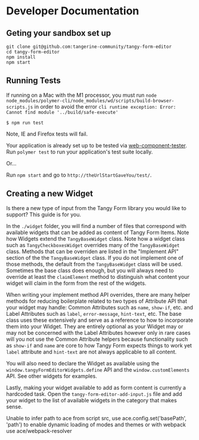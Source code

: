 # Developer Documentation

## Geting your sandbox set up
```
git clone git@github.com:tangerine-community/tangy-form-editor
cd tangy-form-editor
npm install
npm start
```

## Running Tests

If running on a Mac with the M1 processor, you must run `node node_modules/polymer-cli/node_modules/wd/scripts/build-browser-scripts.js`
in order to avoid the error `cli runtime exception: Error: Cannot find module '../build/safe-execute'`

```
$ npm run test
```
Note, IE and Firefox tests will fail.

Your application is already set up to be tested via [web-component-tester](https://github.com/Polymer/web-component-tester). Run `polymer test` to run your application's test suite locally.

Or...

Run `npm start` and go to `http://theUrlStartGaveYou/test/`.



## Creating a new Widget
Is there a new type of input from the Tangy Form library you would like to support? This guide is for you.

In the `./widget` folder, you will find a number of files that correspond with available widgets that can be added as content of Tangy Form Items. Note how Widgets extend the `TangyBaseWidget` class. Note how a widget class such as `TangyCheckboxesWidget` overrides many of the `TangyBaseWidget` class. Methods that can be overriden are listed in the "Implement API" section of the the `TangyBaseWidget` class. If you do not implement one of those methods, the default from the `TangyBaseWidget` class will be used. Sometimes the base class does enough, but you will always need to override at least the `claimElement` method to distinguish what content your widget will claim in the form from the rest of the widgets. 

When writing your implement method API overrides, there are many helper methods for reducing boilerplate related to two types of Attribute API that your widget may handle: Common Attributes such as `name`, `show-if`, etc. and Label Attributes such as `label`, `error-message`, `hint-text`, etc. The base class uses these extensively and serve as a reference to how to incorporate them into your Widget. They are entirely optional as your Widget may or may not be concerned with the Label Attributes however only in rare cases will you not use the Common Attribute helpers because functionality such as `show-if` and `name` are core to how Tangy Form expects things to work yet `label` attribute and `hint-text` are not always applicable to all content.

You will also need to declare the Widget as available using the `window.tangyFormEditorWidgets.define` API and the `window.customElements` API. See other widgets for examples.

Lastly, making your widget available to add as form content is currently a hardcoded task. Open the `tangy-form-editor-add-input.js` file and add your widget to the list of available widgets in the category that makes sense. 

Unable to infer path to ace from script src, use ace.config.set('basePath', 'path') to enable dynamic loading of modes and themes or with webpack use ace/webpack-resolver